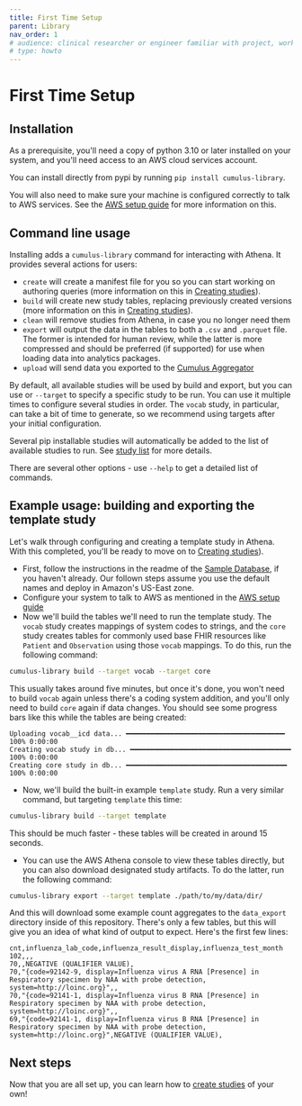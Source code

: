 ```yaml
---
title: First Time Setup
parent: Library
nav_order: 1
# audience: clinical researcher or engineer familiar with project, working locally
# type: howto
---
```


# First Time Setup

## Installation

As a prerequisite, you'll need a copy of python 3.10 or later installed on
your system, and you'll need access to an AWS cloud services account.

You can install directly from pypi by running `pip install cumulus-library`.

You will also need to make sure your machine is configured correctly to talk to AWS
services. See the [AWS setup guide](./aws-setup.md) for more information on this.

## Command line usage

Installing adds a `cumulus-library` command for interacting with Athena.
It provides several actions for users:

- `create` will create a manifest file for you so you can start working on
authoring queries (more information on this in 
[Creating studies](./creating-studies.md)).
- `build` will create new study tables, replacing previously created versions
(more information on this in [Creating studies](./creating-studies.md)).
- `clean` will remove studies from Athena, in case you no longer need them
- `export` will output the data in the tables to both a `.csv` and
`.parquet` file. The former is intended for human review, while the latter is
more compressed and should be preferred (if supported) for use when
loading data into analytics packages.
- `upload` will send data you exported to the
[Cumulus Aggregator](https://docs.smarthealthit.org/cumulus/aggregator/)

By default, all available studies will be used by build and export, but you can use
or `--target` to specify a specific study to be run. You can use it multiple
times to configure several studies in order. The `vocab` study, in particular, can take a
bit of time to generate, so we recommend using targets after your initial configuration.

Several pip installable studies will automatically be added to the list of available
studies to run. See [study list](./study-list.md) for more details.

There are several other options - use `--help` to get a detailed list of commands.

## Example usage: building and exporting the template study

Let's walk through configuring and creating a template study in Athena. With
this completed, you'll be ready to move on to [Creating studies](./creating-studies.md)).

- First, follow the instructions in the readme of the 
[Sample Database](https://github.com/smart-on-fhir/cumulus-library-sample-database),
if you haven't already. Our follown steps assume you use the default names and
deploy in Amazon's US-East zone.
- Configure your system to talk to AWS as mentioned in the [AWS setup guide](./aws-setup.md)
- Now we'll build the tables we'll need to run the template study. The `vocab`
study creates mappings of system codes to strings, and the `core` study creates
tables for commonly used base FHIR resources like `Patient` and `Observation`
using those `vocab` mappings. To do this, run the following command:
```bash
cumulus-library build --target vocab --target core
```
This usually takes around five minutes, but once it's done, you won't need to build
`vocab` again unless there's a coding system addition, and you'll only need to build
`core` again if data changes.
You should see some progress bars like this while the tables are being created:
```
Uploading vocab__icd data... ━━━━━━━━━━━━━━━━━━━━━━━━━━━━━━━━━━━━━━━╸ 100% 0:00:00
Creating vocab study in db... ━━━━━━━━━━━━━━━━━━━━━━━━━━━━━━━━━━━━━━━━ 100% 0:00:00
Creating core study in db... ━━━━━━━━━━━━━━━━━━━━━━━━━━━━━━━━━━━━━━━━ 100% 0:00:00
```
- Now, we'll build the built-in example `template` study.
Run a very similar command, but targeting `template` this time:
```bash
cumulus-library build --target template
```
This should be much faster - these tables will be created in around 15 seconds.
- You can use the AWS Athena console to view these tables directly, but you can also
download designated study artifacts. To do the latter, run the following command:
```bash
cumulus-library export --target template ./path/to/my/data/dir/
```
And this will download some example count aggregates to the `data_export` directory
inside of this repository. There's only a few tables, but this will give you an idea
of what kind of output to expect. Here's the first few lines:
```
cnt,influenza_lab_code,influenza_result_display,influenza_test_month
102,,,
70,,NEGATIVE (QUALIFIER VALUE),
70,"{code=92142-9, display=Influenza virus A RNA [Presence] in Respiratory specimen by NAA with probe detection, system=http://loinc.org}",,
70,"{code=92141-1, display=Influenza virus B RNA [Presence] in Respiratory specimen by NAA with probe detection, system=http://loinc.org}",,
69,"{code=92141-1, display=Influenza virus B RNA [Presence] in Respiratory specimen by NAA with probe detection, system=http://loinc.org}",NEGATIVE (QUALIFIER VALUE),
```

## Next steps

Now that you are all set up, you can learn how to [create studies](./creating-studies.md) of your own!
